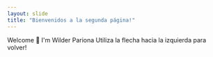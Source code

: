 ```yaml
---
layout: slide
title: "Bienvenidos a la segunda página!"
---
```

Welcome 👋 I'm Wilder Pariona
Utiliza la flecha hacia la izquierda para volver!
